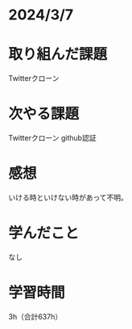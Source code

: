 # 2024/3/7
# 取り組んだ課題
Twitterクローン

# 次やる課題
Twitterクローン github認証

# 感想
いける時といけない時があって不明。

# 学んだこと
なし

# 学習時間
3h（合計637h）
